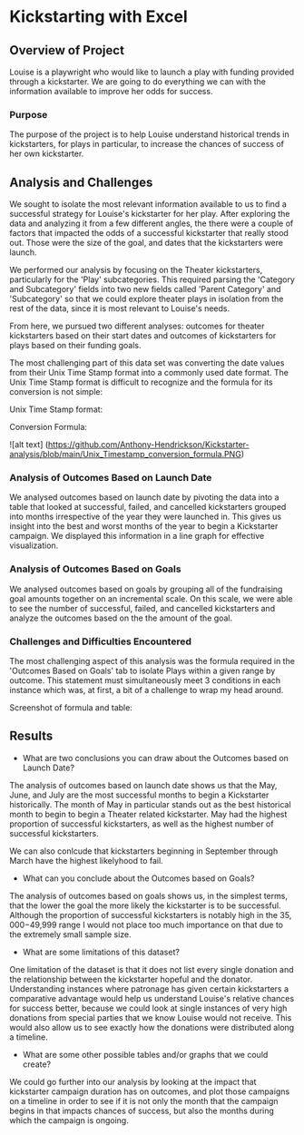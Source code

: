 # Kickstarting with Excel

## **Overview of Project**

Louise is a playwright who would like to launch a play with funding provided through a kickstarter. We are going to do everything we can with the information available to improve her odds for success.

### **Purpose**

The purpose of the project is to help Louise understand historical trends in kickstarters, for plays in particular, to increase the chances of success of her own kickstarter.

## **Analysis and Challenges**

We sought to isolate the most relevant information available to us to find a successful strategy for Louise's kickstarter for her play. After exploring the data and analyzing it from a few different angles, the there were a couple of factors that impacted the odds of a successful kickstarter that really stood out. Those were the size of the goal, and dates that the kickstarters were launch.

We performed our analysis by focusing on the Theater kickstarters, particularly for the 'Play' subcategories. This required parsing the 'Category and Subcategory' fields into two new fields  called 'Parent Category' and 'Subcategory' so that we could explore theater plays in isolation from the rest of the data, since it is most relevant to Louise's needs.

From here, we pursued two different analyses: outcomes for theater kickstarters based on their start dates and outcomes of kickstarters for plays based on their funding goals.

The most challenging part of this data set was converting the date values from their Unix Time Stamp format into a commonly used date format. The Unix Time Stamp format is difficult to recognize and the formula for its conversion is not simple:

Unix Time Stamp format:

Conversion Formula:

![alt text] (https://github.com/Anthony-Hendrickson/Kickstarter-analysis/blob/main/Unix_Timestamp_conversion_formula.PNG)

### **Analysis of Outcomes Based on Launch Date**

We analysed outcomes based on launch date by pivoting the data into a table that looked at successful, failed, and cancelled kickstarters grouped
into months irrespective of the year they were launched in. This gives us insight into the best and worst months of the year to begin a Kickstarter
campaign. We displayed this information in a line graph for effective visualization.



### **Analysis of Outcomes Based on Goals**

We analysed outcomes based on goals by grouping all of the fundraising goal amounts together on an incremental scale. On this scale, we were
able to see the number of successful, failed, and cancelled kickstarters and analyze the outcomes based on the the amount of the goal. 

### **Challenges and Difficulties Encountered**

The most challenging aspect of this analysis was the formula required in the 'Outcomes Based on Goals' tab to isolate Plays within a given range
by outcome. This statement must simultaneously meet 3 conditions in each instance which was, at first, a bit of a challenge to wrap my head around.

Screenshot of formula and table:

## **Results**

- What are two conclusions you can draw about the Outcomes based on Launch Date?

The analysis of outcomes based on launch date shows us that the May, June, and July are the most successful months to begin a Kickstarter historically.
The month of May in particular stands out as the best historical month to begin to begin a Theater related kickstarter. May had the highest proportion of successful kickstarters, as well as the highest number of successful kickstarters. 

We can also conlcude that kickstarters beginning in September through March have the highest likelyhood to fail.

- What can you conclude about the Outcomes based on Goals?

The analysis of outcomes based on goals shows us, in the simplest terms, that the lower the goal the more likely the kickstarter is to be successful.
Although the proportion of successful kickstarters is notably high in the $35,000-$49,999 range I would not place too much importance on that due to the 
extremely small sample size.

- What are some limitations of this dataset?

One limitation of the dataset is that it does not list every single donation and the relationship between the kickstarter hopeful and the donator.
Understanding instances where patronage has given certain kickstarters a comparative advantage would help us understand Louise's relative chances for success better,
because we could look at single instances of very high donations from special parties that we know Louise would not receive. This would also allow us to see exactly how the donations were distributed along a timeline.

- What are some other possible tables and/or graphs that we could create?

We could go further into our analysis by looking at the impact that kickstarter campaign duration has on outcomes, and plot those campaigns on a timeline in order to see
if it is not only the month that the campaign begins in that impacts chances of success, but also the months during which the campaign is ongoing.

